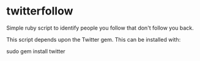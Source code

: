 # twitterfollow
Simple ruby script to identify people you follow that don't follow you back.

This script depends upon the Twitter gem.  This can be installed with:

sudo gem install twitter


